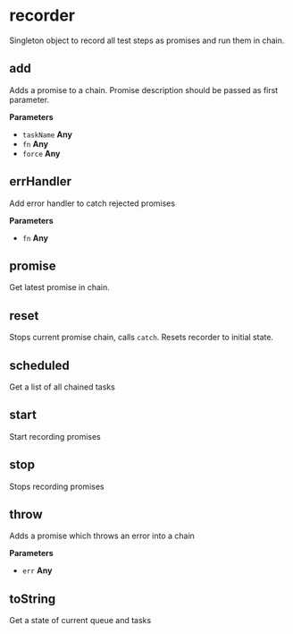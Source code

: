 # recorder

Singleton object to record all test steps as promises and run them in chain.

## add

Adds a promise to a chain.
Promise description should be passed as first parameter.

**Parameters**

-   `taskName` **Any**
-   `fn` **Any**
-   `force` **Any**

## errHandler

Add error handler to catch rejected promises

**Parameters**

-   `fn` **Any**

## promise

Get latest promise in chain.

## reset

Stops current promise chain, calls `catch`.
Resets recorder to initial state.

## scheduled

Get a list of all chained tasks

## start

Start recording promises

## stop

Stops recording promises

## throw

Adds a promise which throws an error into a chain

**Parameters**

-   `err` **Any**

## toString

Get a state of current queue and tasks
